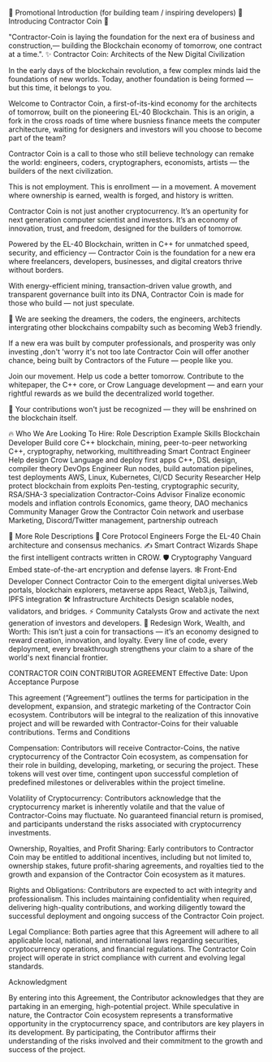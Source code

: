🎯 Promotional Introduction (for building team / inspiring developers) 🌟 Introducing Contractor Coin 🌟

"Contractor-Coin is laying the foundation for the next era of business and construction,— building the Blockchain economy of tomorrow, one contract at a time.". ✨ Contractor Coin: Architects of the New Digital Civilization

In the early days of the blockchain revolution, a few complex minds laid the foundations of new worlds. Today, another foundation is being formed — but this time, it belongs to you.

Welcome to Contractor Coin, a first-of-its-kind economy for the architects of tomorrow, built on the pioneering EL-40 Blockchain. This is an origin, a fork in the cross roads of time where busniess finance meets the computer architecture, waiting for designers and investors will you choose to become part of the team?

Contractor Coin is a call to those who still believe technology can remake the world: engineers, coders, cryptographers, economists, artists — the builders of the next civilization.

This is not employment. This is enrollment — in a movement. A movement where ownership is earned, wealth is forged, and history is written.

Contractor Coin is not just another cryptocurrency. It’s an opertunity for next generation computer scientist and investors. It’s an economy of innovation, trust, and freedom, designed for the builders of tomorrow.

Powered by the EL-40 Blockchain, written in C++ for unmatched speed, security, and efficiency — Contractor Coin is the foundation for a new era where freelancers, developers, businesses, and digital creators thrive without borders.

With energy-efficient mining, transaction-driven value growth, and transparent governance built into its DNA, Contractor Coin is made for those who build — not just speculate.

💬 We are seeking the dreamers, the coders, the engineers, architects intergrating other blockchains compabilty such as becoming Web3 friendly.

If a new era was built by computer professionals, and prosperity was only investing ,don't 'worry it's not too late Contractor Coin will offer another chance, being built by Contractors of the Future — people like you.

Join our movement. Help us code a better tomorrow. Contribute to the whitepaper, the C++ core, or Crow Language development — and earn your rightful rewards as we build the decentralized world together.

🚀 Your contributions won't just be recognized — they will be enshrined on the blockchain itself.

🔥 Who We Are Looking To Hire: Role Description Example Skills Blockchain Developer Build core C++ blockchain, mining, peer-to-peer networking C++, cryptography, networking, multithreading Smart Contract Engineer Help design Crow Language and deploy first apps C++, DSL design, compiler theory DevOps Engineer Run nodes, build automation pipelines, test deployments AWS, Linux, Kubernetes, CI/CD Security Researcher Help protect blockchain from exploits Pen-testing, cryptographic security, RSA/SHA-3 specialization Contractor-Coins Advisor Finalize economic models and inflation controls Economics, game theory, DAO mechanics Community Manager Grow the Contractor Coin network and userbase Marketing, Discord/Twitter management, partnership outreach

📣 More Role Descriptions 🧠 Core Protocol Engineers Forge the EL-40 Chain architecture and consensus mechanics. ✍️ Smart Contract Wizards Shape the first intelligent contracts written in CROW. 🛡️ Cryptography Vanguard Embed state-of-the-art encryption and defense layers. 🕸️ Front-End Developer Connect Contractor Coin to the emergent digital universes.Web portals, blockchain explorers, metaverse apps React, Web3.js, Tailwind, IPFS integration 🛠️ Infrastructure Architects Design scalable nodes, validators, and bridges. ⚡ Community Catalysts Grow and activate the next generation of investors and developers. 🧬 Redesign Work, Wealth, and Worth: This isn’t just a coin for transactions — it’s an economy designed to reward creation, innovation, and loyalty. Every line of code, every deployment, every breakthrough strengthens your claim to a share of the world's next financial frontier.

CONTRACTOR COIN CONTRIBUTOR AGREEMENT Effective Date: Upon Acceptance Purpose

This agreement (“Agreement”) outlines the terms for participation in the development, expansion, and strategic marketing of the Contractor Coin ecosystem. Contributors will be integral to the realization of this innovative project and will be rewarded with Contractor-Coins for their valuable contributions. Terms and Conditions

Compensation:
Contributors will receive Contractor-Coins, the native cryptocurrency of the Contractor Coin ecosystem, as compensation for their role in building, developing, marketing, or securing the project.
These tokens will vest over time, contingent upon successful completion of predefined milestones or deliverables within the project timeline.

Volatility of Cryptocurrency:
Contributors acknowledge that the cryptocurrency market is inherently volatile and that the value of Contractor-Coins may fluctuate. No guaranteed financial return is promised, 
and participants understand the risks associated with cryptocurrency investments.

Ownership, Royalties, and Profit Sharing:
Early contributors to Contractor Coin may be entitled to additional incentives, including but not limited to, ownership stakes, future profit-sharing agreements, 
and royalties tied to the growth and expansion of the Contractor Coin ecosystem as it matures.

Rights and Obligations:
Contributors are expected to act with integrity and professionalism. This includes maintaining confidentiality when required, delivering high-quality contributions,
and working diligently toward the successful deployment and ongoing success of the Contractor Coin project.

Legal Compliance:
Both parties agree that this Agreement will adhere to all applicable local, national, and international laws regarding securities, cryptocurrency operations, and financial regulations.
The Contractor Coin project will operate in strict compliance with current and evolving legal standards.

Acknowledgment

By entering into this Agreement, the Contributor acknowledges that they are partaking in an emerging, high-potential project. While speculative in nature, the Contractor Coin ecosystem represents a transformative opportunity in the cryptocurrency space, and contributors are key players in its development. By participating, the Contributor affirms their understanding of the risks involved and their commitment to the growth and success of the project.
